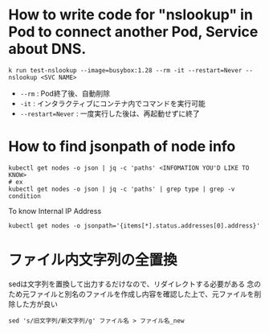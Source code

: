 # How to write code for "nslookup" in Pod to connect another Pod, Service about DNS.
```
k run test-nslookup --image=busybox:1.28 --rm -it --restart=Never -- nslookup <SVC NAME> 
```
- ```--rm``` : Pod終了後、自動削除
- ```-it``` : インタラクティブにコンテナ内でコマンドを実行可能
- ```--restart=Never``` : 一度実行した後は、再起動せずに終了

# How to find jsonpath of node info
```
kubectl get nodes -o json | jq -c 'paths' <INFOMATION YOU'D LIKE TO KNOW>
# ex
kubectl get nodes -o json | jq -c 'paths' | grep type | grep -v condition
```
To know Internal IP Address
```
kubectl get nodes -o jsonpath='{items[*].status.addresses[0].address}'
```
# ファイル内文字列の全置換
sedは文字列を置換して出力するだけなので、リダイレクトする必要がある
念のため元ファイルと別名のファイルを作成し内容を確認した上で、元ファイルを削除した方が良い
```
sed 's/旧文字列/新文字列/g' ファイル名 > ファイル名_new
```
